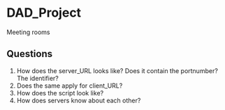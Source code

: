 # DAD_Project
Meeting rooms
## Questions
1) How does the server_URL looks like? Does it contain the portnumber? The identifier?
2) Does the same apply for client_URL?
3) How does the script look like?
4) How does servers know about each other?
